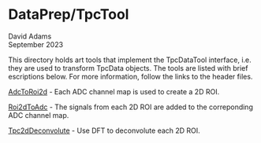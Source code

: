 # DataPrep/TpcTool
David Adams  
September 2023

This directory holds art tools that implement the TpcDataTool interface, i.e. they are used to transform TpcData objects.
The tools are listed with brief escriptions below.
For more information, follow the links to the header files.

[AdcToRoi2d](AdcToRoi2d.h) - Each ADC channel map is used to create a 2D ROI.

[Roi2dToAdc](Roi2dToAdc.h) - The signals from each 2D ROI are added to the correponding ADC channel map.

[Tpc2dDeconvolute](Tpc2dDeconvolute.h) - Use DFT to deconvolute each 2D ROI.
